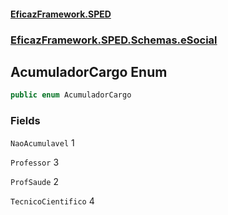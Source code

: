 #### [EficazFramework.SPED](EficazFrameworkSPED.md 'EficazFramework SPED')
### [EficazFramework.SPED.Schemas.eSocial](EficazFramework.SPED.Schemas.eSocial.md 'EficazFramework.SPED.Schemas.eSocial')

## AcumuladorCargo Enum

```csharp
public enum AcumuladorCargo
```
### Fields

<a name='EficazFramework.SPED.Schemas.eSocial.AcumuladorCargo.NaoAcumulavel'></a>

`NaoAcumulavel` 1

<a name='EficazFramework.SPED.Schemas.eSocial.AcumuladorCargo.Professor'></a>

`Professor` 3

<a name='EficazFramework.SPED.Schemas.eSocial.AcumuladorCargo.ProfSaude'></a>

`ProfSaude` 2

<a name='EficazFramework.SPED.Schemas.eSocial.AcumuladorCargo.TecnicoCientifico'></a>

`TecnicoCientifico` 4